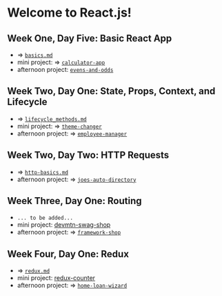 # Welcome to React.js! 

## Week One, Day Five: Basic React App
- => [`basics.md`](https://github.com/kale-stew/devmtn-notes/blob/master/React.js/basics.md)
- mini project: => [`calculator-app`](https://github.com/kale-stew/devmtn-notes/tree/master/React.js/calculator-app)
- afternoon project: [`evens-and-odds`](https://github.com/DevMountain/showcase)

## Week Two, Day One: State, Props, Context, and Lifecycle
- => [`lifecycle_methods.md`](https://github.com/kale-stew/devmtn-notes/blob/master/React.js/lifecycle_methods.md)
- mini project: => [`theme-changer`](https://github.com/kale-stew/devmtn-notes/tree/master/React.js/theme-changer)
- afternoon project: => [`employee-manager`](https://github.com/DevMountain/employee-manager)

## Week Two, Day Two: HTTP Requests
- => [`http-basics.md`](https://github.com/kale-stew/devmtn-notes/blob/master/React.js/http-basics.md)
- afternoon project: => [`joes-auto-directory`](https://github.com/kale-stew/devmtn-notes/tree/master/React.js/joes-auto-directory)

## Week Three, Day One: Routing
- `... to be added...`
- mini project: [devmtn-swag-shop](https://github.com/DevMountain/react-routing)
- afternoon project: => [`framework-shop`](https://github.com/kale-stew/devmtn-notes/tree/master/React.js/framework-shop)

## Week Four, Day One: Redux
- => [`redux.md`](https://github.com/kale-stew/devmtn-notes/blob/master/React.js/redux.md)
- mini project: [redux-counter](https://github.com/DevMountain/redux-counter)
- afternoon project: => [`home-loan-wizard`](https://github.com/kale-stew/devmtn-notes/tree/master/React.js/home-loan-wizard)